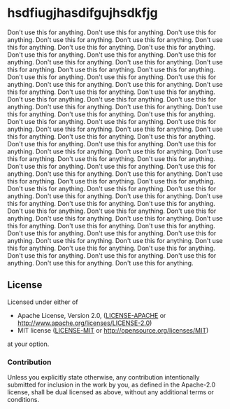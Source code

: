 # hsdfiugjhasdifgujhsdkfjg

Don't use this for anything. Don't use this for anything. Don't use this for anything. Don't use this for anything. Don't use this for anything. Don't use this for anything. Don't use this for anything. Don't use this for anything. Don't use this for anything. Don't use this for anything. Don't use this for anything. Don't use this for anything. Don't use this for anything. Don't use this for anything. Don't use this for anything. Don't use this for anything. Don't use this for anything. Don't use this for anything. Don't use this for anything. Don't use this for anything. Don't use this for anything. Don't use this for anything. Don't use this for anything. Don't use this for anything. Don't use this for anything. Don't use this for anything. Don't use this for anything. Don't use this for anything. Don't use this for anything. Don't use this for anything. Don't use this for anything. Don't use this for anything. Don't use this for anything. Don't use this for anything. Don't use this for anything. Don't use this for anything. Don't use this for anything. Don't use this for anything. Don't use this for anything. Don't use this for anything. Don't use this for anything. Don't use this for anything. Don't use this for anything. Don't use this for anything. Don't use this for anything. Don't use this for anything. Don't use this for anything. Don't use this for anything. Don't use this for anything. Don't use this for anything. Don't use this for anything. Don't use this for anything. Don't use this for anything. Don't use this for anything. Don't use this for anything. Don't use this for anything. Don't use this for anything. Don't use this for anything. Don't use this for anything. Don't use this for anything. Don't use this for anything. Don't use this for anything. Don't use this for anything. Don't use this for anything. Don't use this for anything. Don't use this for anything. Don't use this for anything. Don't use this for anything. Don't use this for anything. Don't use this for anything. Don't use this for anything. Don't use this for anything. Don't use this for anything. Don't use this for anything. Don't use this for anything. Don't use this for anything. Don't use this for anything. Don't use this for anything. Don't use this for anything. Don't use this for anything. Don't use this for anything. Don't use this for anything. Don't use this for anything. Don't use this for anything. Don't use this for anything.

## License

Licensed under either of

 * Apache License, Version 2.0, ([LICENSE-APACHE](LICENSE-APACHE) or http://www.apache.org/licenses/LICENSE-2.0)
 * MIT license ([LICENSE-MIT](LICENSE-MIT) or http://opensource.org/licenses/MIT)

at your option.

### Contribution

Unless you explicitly state otherwise, any contribution intentionally
submitted for inclusion in the work by you, as defined in the Apache-2.0
license, shall be dual licensed as above, without any additional terms or
conditions.
